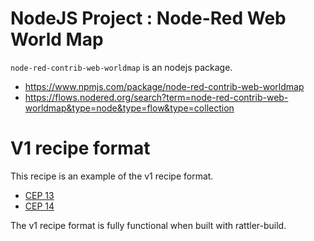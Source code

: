 # NodeJS Project : Node-Red Web World Map

`node-red-contrib-web-worldmap` is an nodejs package.

* https://www.npmjs.com/package/node-red-contrib-web-worldmap
* https://flows.nodered.org/search?term=node-red-contrib-web-worldmap&type=node&type=flow&type=collection

# V1 recipe format

This recipe is an example of the v1 recipe format.
* [CEP 13](https://github.com/conda/ceps/blob/main/cep-0013.md)
* [CEP 14](https://github.com/conda/ceps/blob/main/cep-0014.md)

The v1 recipe format is fully functional when built with rattler-build.
